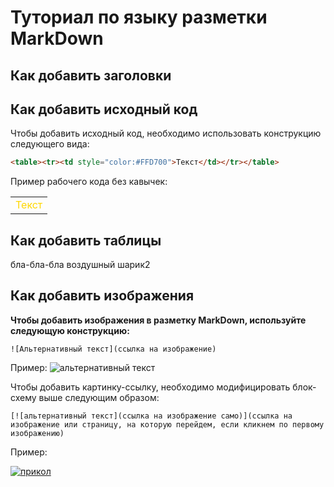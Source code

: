 # Туториал по языку разметки MarkDown

## Как добавить заголовки

## Как добавить исходный код

Чтобы добавить исходный код, необходимо использовать конструкцию следующего вида:
```html
<table><tr><td style="color:#FFD700">Текст</td></tr></table>
```
Пример рабочего кода без кавычек:
<table><tr><td style="color:#FFD700">Текст</td></tr></table>


## Как добавить таблицы

бла-бла-бла воздушный шарик2

## Как добавить изображения

**Чтобы добавить изображения в разметку MarkDown, используйте следующую конструкцию:**
```
![Альтернативный текст](ссылка на изображение)
```
Пример:
![альтернативный текст](https://www.advantour.com/img/kazakhstan/images/nature.jpg)

Чтобы добавить картинку-ссылку, необходимо модифицировать блок-схему выше следующим образом:

```
[![альтернативный текст](ссылка на изображение само)](ссылка на изображение или страницу, на которую перейдем, если кликнем по первому изображению)
```

Пример:

[![прикол](https://webgolovolomki.com/wp-content/uploads/2021/01/znimok-ekrana-2021-01-23-o-19.42.58.png)](https://www.youtube.com/watch?v=eXXg9zaJvh8)
